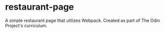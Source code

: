 # restaurant-page
A simple restaurant page that utilizes Webpack. Created as part of The Odin Project's curriculum.
